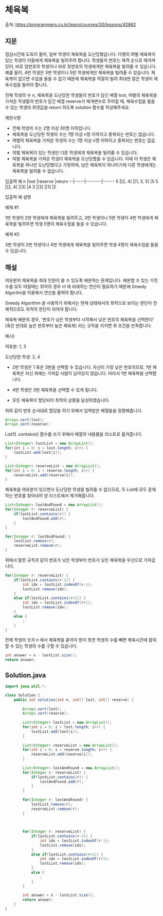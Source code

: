 # 체육복

출처: https://programmers.co.kr/learn/courses/30/lessons/42862

## 지문
점심시간에 도둑이 들어, 일부 학생이 체육복을 도난당했습니다. 다행히 여벌 체육복이 있는 학생이 이들에게 체육복을 빌려주려 합니다. 학생들의 번호는 체격 순으로 매겨져 있어, 바로 앞번호의 학생이나 바로 뒷번호의 학생에게만 체육복을 빌려줄 수 있습니다. 예를 들어, 4번 학생은 3번 학생이나 5번 학생에게만 체육복을 빌려줄 수 있습니다. 체육복이 없으면 수업을 들을 수 없기 때문에 체육복을 적절히 빌려 최대한 많은 학생이 체육수업을 들어야 합니다.

전체 학생의 수 n, 체육복을 도난당한 학생들의 번호가 담긴 배열 lost, 여벌의 체육복을 가져온 학생들의 번호가 담긴 배열 reserve가 매개변수로 주어질 때, 체육수업을 들을 수 있는 학생의 최댓값을 return 하도록 solution 함수를 작성해주세요.

제한사항
- 전체 학생의 수는 2명 이상 30명 이하입니다.
- 체육복을 도난당한 학생의 수는 1명 이상 n명 이하이고 중복되는 번호는 없습니다.
- 여벌의 체육복을 가져온 학생의 수는 1명 이상 n명 이하이고 중복되는 번호는 없습니다.
- 여벌 체육복이 있는 학생만 다른 학생에게 체육복을 빌려줄 수 있습니다.
- 여벌 체육복을 가져온 학생이 체육복을 도난당했을 수 있습니다. 이때 이 학생은 체육복을 하나만 도난당했다고 가정하며, 남은 체육복이 하나이기에 다른 학생에게는 체육복을 빌려줄 수 없습니다.

입출력 예
n	|lost	|reserve	|return
--|-----|--------|------
5	|[2, 4]	|[1, 3, 5]	|5
5	|[2, 4]	|[3]	|4
3	|[3]	|[1]	|2

입출력 예 설명

예제 #1

1번 학생이 2번 학생에게 체육복을 빌려주고, 3번 학생이나 5번 학생이 4번 학생에게 체육복을 빌려주면 학생 5명이 체육수업을 들을 수 있습니다.

예제 #2

3번 학생이 2번 학생이나 4번 학생에게 체육복을 빌려주면 학생 4명이 체육수업을 들을 수 있습니다.

## 해설

여유분의 체육복을 최대 인원이 쓸 수 있도록 배분하는 문제입니다. 배분할 수 있는 가짓수를 모두 따질때는 최악의 경우 n! 에 비례하는 연산이 필요하기 때문에 Greedy Algoritm을 이용해서 연산을 줄여야 합니다. 

Greedy Algorithm 을 사용하기 위해서는 현재 상태에서의 최적으로 보이는 판단이 전체적으로도 최적의 판단이 되어야 합니다. 

체육복 배분의 경우, '번호가 낮은 학생부터 시작해서 낮은 번호의 체육복을 선택한다' (혹은 반대로 높은 번호부터 높은 체육복) 라는 규칙을 지키면 위 조건을 만족합니다. 

예시)

여유분: 1, 3

도난당한 학생: 2, 4

- 2번 학생은 1 혹은 3번을 선택할 수 있습니다. 자신이 가장 낮은 번호이므로, 1번 체육복은 자신 외에는 가져갈 사람이 남아있지 않습니다. 따라서 1번 체육복을 선택합니다. 

- 4번 학생은 3번 체육복을 선택할 수 있게 됩니다.

- 모든 체육복이 할당되어 최적의 상황을 달성하였습니다. 

위와 같이 번호 순서대로 할당을 하기 위해서 입력받은 배열들을 정렬해줍니다. 
~~~java
Arrays.sort(lost);
Arrays.sort(reserve);
~~~

List의 .contains() 함수를 쓰기 위해서 배열의 내용물을 리스트로 옮겨줍니다. 
~~~java
List<Integer> lostList = new ArrayList();
for(int i = 0; i < lost.length; i++) {
    lostList.add(lost[i]);
}

List<Integer> reserveList = new ArrayList();
for(int i = 0; i < reserve.length; i++) {
    reserveList.add(reserve[i]);
}
~~~

체육복을 여유분이 있으면서 도난당한 학생을 빌려줄 수 없으므로, 두 List에 모두 존재하는 번호를 찾아내어 양 리스트에서 제거해줍니다. 
~~~java
List<Integer> lostAndFound = new ArrayList();
for(Integer r: reserveList) {
    if(lostList.contains(r)) {
        lostAndFound.add(r);
    }
} 

for(Integer r: lostAndFound) {
    lostList.remove(r);
    reserveList.remove(r);
}
~~~

위에서 말한 규칙과 같이 번호가 낮은 학생부터 번호가 낮은 체육복을 우선으로 가져갑니다. 
~~~java
for(Integer r: reserveList) {
    if(lostList.contains(r-1)) {
        int idx = lostList.indexOf(r-1);
        lostList.remove(idx);
    }
    else if(lostList.contains(r+1)) {
        int idx = lostList.indexOf(r+1);
        lostList.remove(idx);
    }
    else {
        ;
    }
}
~~~

전체 학생의 숫자 n 에서 체육복을 끝까지 받지 못한 학생의 수를 빼면 체육시간에 참여할 수 있는 학생의 수를 구할 수 있습니다. 
~~~java
int answer = n - lostList.size();
return answer;
~~~

## Solution.java
~~~java
import java.util.*;

class Solution {
    public int solution(int n, int[] lost, int[] reserve) {
        
        Arrays.sort(lost);
        Arrays.sort(reserve);
        
        List<Integer> lostList = new ArrayList();
        for(int i = 0; i < lost.length; i++) {
            lostList.add(lost[i]);
        }
        
        List<Integer> reserveList = new ArrayList();
        for(int i = 0; i < reserve.length; i++) {
            reserveList.add(reserve[i]);
        }
        
        List<Integer> lostAndFound = new ArrayList();
        for(Integer r: reserveList) {
            if(lostList.contains(r)) {
                lostAndFound.add(r);
            }
        } 
        
        for(Integer r: lostAndFound) {
            lostList.remove(r);
            reserveList.remove(r);
        }
        
        
        
        for(Integer r: reserveList) {
            if(lostList.contains(r-1)) {
                int idx = lostList.indexOf(r-1);
                lostList.remove(idx);
            }
            else if(lostList.contains(r+1)) {
                int idx = lostList.indexOf(r+1);
                lostList.remove(idx);
            }
            else {
                ;
            }
        }
        
        int answer = n - lostList.size();
        return answer;
    }
}
~~~